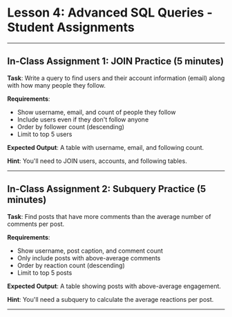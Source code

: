 # Lesson 4: Advanced SQL Queries - Student Assignments

---

## In-Class Assignment 1: JOIN Practice (5 minutes)

**Task**: Write a query to find users and their account information (email) along with how many people they follow.

**Requirements**:
- Show username, email, and count of people they follow
- Include users even if they don't follow anyone
- Order by follower count (descending)
- Limit to top 5 users

**Expected Output**: A table with username, email, and following count.

**Hint**: You'll need to JOIN users, accounts, and following tables.

---

## In-Class Assignment 2: Subquery Practice (5 minutes)

**Task**: Find posts that have more comments than the average number of comments per post.

**Requirements**:
- Show username, post caption, and comment count
- Only include posts with above-average comments
- Order by reaction count (descending)
- Limit to top 5 posts

**Expected Output**: A table showing posts with above-average engagement.

**Hint**: You'll need a subquery to calculate the average reactions per post.

---